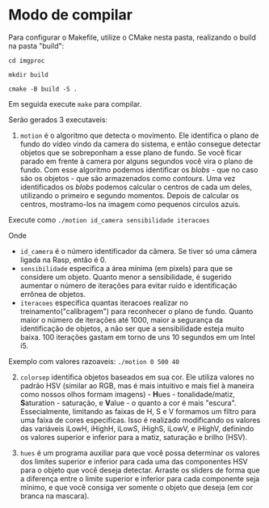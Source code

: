 # Modo de compilar
Para configurar o Makefile, utilize o CMake nesta pasta, realizando o build na pasta "build":

`cd imgproc`

`mkdir build`

`cmake -B build -S .`

Em seguida execute `make` para compilar.

Serão gerados 3 executaveis:
1. `motion` é o algoritmo que detecta o movimento. Ele identifica o plano de fundo do vídeo vindo da camera do sistema, e então consegue detectar objetos que se sobreponham a esse plano de fundo. Se você ficar parado em frente à camera por alguns segundos você vira o plano de fundo. Com esse algoritmo podemos identificar os *blobs* - que no caso são os objetos - que são armazenados como *contours*. Uma vez identificados os *blobs* podemos calcular o centros de cada um deles, utilizando o primeiro e segundo momentos. Depois de calcular os centros, mostramo-los na imagem como pequenos circulos azuis.

Execute como
`./motion id_camera sensibilidade iteracoes`

Onde

* `id_camera` é o número identificador da câmera. Se tiver só uma câmera ligada na Rasp, então é 0.
* `sensibilidade` especifica a área mínima (em pixels) para que se considere um objeto. Quanto menor a sensibilidade, é sugerido aumentar o número de iterações para evitar ruído e identificação errônea de objetos.
* `iteracoes` especifica quantas iteracoes realizar no treinamento("calibragem") para reconhecer o plano de fundo. Quanto maior o número de iterações até 1000, maior a segurança da identificação de objetos, a não ser que a sensibilidade esteja muito baixa. 100 iterações gastam em torno de uns 10 segundos em um Intel i5.

Exemplo com valores razoaveis:
`./motion 0 500 40`

2. `colorsep` identifica objetos baseados em sua cor. Ele utiliza valores no padrão HSV (similar ao RGB, mas é mais intuitivo e mais fiel à maneira como nossos olhos formam imagens) - **H**ues - tonalidade/matiz, **S**aturation - saturação, e **V**alue - o quanto a cor é mais "escura". Essecialmente, limitando as faixas de H, S e V formamos um filtro para uma faixa de cores especificas. Isso é realizado modificando os valores das variáveis iLowH, iHighH, iLowS, iHighS, iLowV, e iHighV, definindo os valores superior e inferior para a matiz, saturação e brilho (HSV).

3. `hues` é um programa auxiliar para que você possa determinar os valores dos limites superior e inferior para cada uma das componentes HSV para o objeto que você deseja detectar. Arraste os sliders de forma que a diferença entre o limite superior e inferior para cada componente seja mínimo, e que você consiga ver somente o objeto que deseja (em cor branca na mascara).
